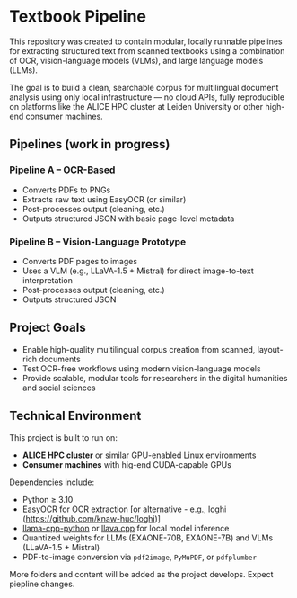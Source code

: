 # Textbook Pipeline

This repository was created to contain modular, locally runnable pipelines for extracting structured text from scanned textbooks using a combination of OCR, vision-language models (VLMs), and large language models (LLMs).

The goal is to build a clean, searchable corpus for multilingual document analysis using only local infrastructure — no cloud APIs, fully reproducible on platforms like the ALICE HPC cluster at Leiden University or other high-end consumer machines.

## Pipelines (work in progress)

### Pipeline A – OCR-Based
- Converts PDFs to PNGs
- Extracts raw text using EasyOCR (or similar)
- Post-processes output (cleaning, etc.)
- Outputs structured JSON with basic page-level metadata

### Pipeline B – Vision-Language Prototype
- Converts PDF pages to images
- Uses a VLM (e.g., LLaVA-1.5 + Mistral) for direct image-to-text interpretation
- Post-processes output (cleaning, etc.)
- Outputs structured JSON

## Project Goals

- Enable high-quality multilingual corpus creation from scanned, layout-rich documents
- Test OCR-free workflows using modern vision-language models
- Provide scalable, modular tools for researchers in the digital humanities and social sciences

## Technical Environment

This project is built to run on:
- **ALICE HPC cluster** or similar GPU-enabled Linux environments
- **Consumer machines** with hig-end CUDA-capable GPUs

Dependencies include:
- Python ≥ 3.10
- [EasyOCR](https://github.com/JaidedAI/EasyOCR) for OCR extraction [or alternative - e.g., loghi (https://github.com/knaw-huc/loghi)]
- [llama-cpp-python](https://github.com/abetlen/llama-cpp-python) or [llava.cpp](https://github.com/jllllll/llava.cpp) for local model inference
- Quantized weights for LLMs (EXAONE-70B, EXAONE-7B) and VLMs (LLaVA-1.5 + Mistral)
- PDF-to-image conversion via `pdf2image`, `PyMuPDF`, or `pdfplumber`

More folders and content will be added as the project develops. Expect piepline changes.

